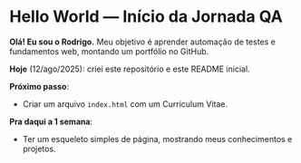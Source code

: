 # Hello World — Início da Jornada QA

**Olá! Eu sou o Rodrigo.**
Meu objetivo é aprender automação de testes e fundamentos web, montando um portfólio no GitHub.

**Hoje** (12/ago/2025): criei este repositório e este README inicial.

**Próximo passo**:
- Criar um arquivo `index.html` com um Curriculum Vitae.

**Pra daqui a 1 semana**:
- Ter um esqueleto simples de página, mostrando meus conhecimentos e projetos.
